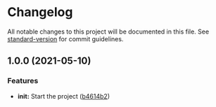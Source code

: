 # Changelog

All notable changes to this project will be documented in this file. See [standard-version](https://github.com/conventional-changelog/standard-version) for commit guidelines.

## 1.0.0 (2021-05-10)


### Features

* **init:** Start the project ([b4614b2](https://github.com/willian-viana/poc-ci-jenkins/commit/b4614b260bb54fc80e2ea6b2cf8ac38c9a0b8171))
